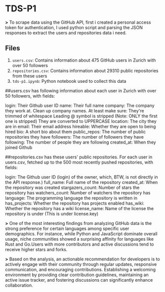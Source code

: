# TDS-P1

**>** To scrape data using the GitHub API, first i created a personal access token for authentication, I used python script and parsing the JSON responses to extract the users and repositories data i need.
## Files
1. `users.csv`: Contains information about 475 GitHub users in Zurich with over 50 followers
2. `repositories.csv`: Contains information about 29310 public repositories from these users
3. `tds-p1.ipynb`: Python notebook used to collect this data

##users.csv has following information about each user in Zurich with over 50 followers, with fields:

login: Their Github user ID
name: Their full name
company: The company they work at. Clean up company names. At least make sure:
They're trimmed of whitespace
Leading @ symbol is stripped (Note: ONLY the first one is stripped)
They are converted to UPPERCASE
location: The city they are in
email: Their email address
hireable: Whether they are open to being hired
bio: A short bio about them
public_repos: The number of public repositories they have
followers: The number of followers they have
following: The number of people they are following
created_at: When they joined Github

##repositories.csv has these users' public repositories. For each user in users.csv, fetched up to the 500 most recently pushed repositories, with fields:

login: The Github user ID (login) of the owner, which, BTW, is not directly in the API response.)
full_name: Full name of the repository
created_at: When the repository was created
stargazers_count: Number of stars the repository has
watchers_count: Number of watchers the repository has
language: The programming language the repository is written in
has_projects: Whether the repository has projects enabled
has_wiki: Whether the repository has a wiki
license_name: Name of the license the repository is under (This is under license.key)

**>** One of the most interesting findings from analyzing GitHub data is the strong preference for certain languages among specific user demographics. For instance, while Python and JavaScript dominate overall usage, niche communities showed a surprising affinity for languages like Rust and Go.Users with more contributors and active discussions tend to receive higher stars and forks.

**>** Based on the analysis, an actionable recommendation for developers is to actively engage with their community through regular updates, responsive communication, and encouraging contributions. Establishing a welcoming environment by providing clear contribution guidelines, maintaining an active issue tracker, and fostering discussions can significantly enhance collaboration.

